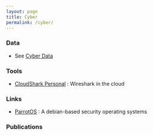 ```yaml
---
layout: page
title: Cyber
permalink: /cyber/
---
```


### Data

  * See [Cyber Data](https://github.com/stevehenderson/stevehenderson.github.io/blob/master/datascience.md#Cyber%20Data)

### Tools

  * [CloudShark Personal](https://www.cloudshark.org/login) : Wireshark in the cloud
  

### Links

   * [ParrotOS](https://parrotsec.org/) : A debian-based security operating systems

### Publications


